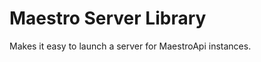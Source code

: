 Maestro Server Library
===================

Makes it easy to launch a server for MaestroApi instances.